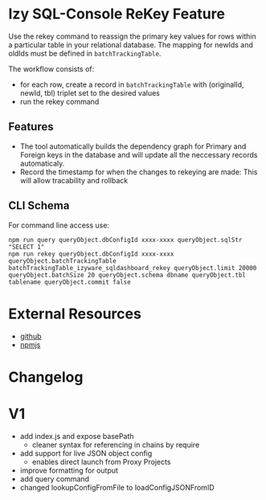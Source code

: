 # Izy SQL-Console ReKey Feature 

Use the rekey command to reassign the primary key values for rows within a particular table in your relational database. The mapping for newIds and oldIds must be defined in `batchTrackingTable`.

The workflow consists of:
* for each row, create a record in `batchTrackingTable` with (originalId, newId, tbl) triplet set to the desired values
* run the rekey command

## Features
* The tool automatically builds the dependency graph for Primary and Foreign keys in the database and will update all the neccessary records automaticaly. 
* Record the timestamp for when the changes to rekeying are made: This will allow tracability and rollback


## CLI Schema

For command line access use:

    npm run query queryObject.dbConfigId xxxx-xxxx queryObject.sqlStr "SELECT 1"
    npm run rekey queryObject.dbConfigId xxxx-xxxx queryObject.batchTrackingTable batchTrackingTable_izyware_sqldashboard_rekey queryObject.limit 20000 queryObject.batchSize 20 queryObject.schema dbname queryObject.tbl tablename queryObject.commit false


# External Resources
* [github]
* [npmjs]

# Changelog 

# V1
* add index.js and expose basePath
    * cleaner syntax for referencing in chains by require
* add support for live JSON object config
   * enables direct launch from Proxy Projects
* improve formatting for output
* add query command
* changed lookupConfigFromFile to loadConfigJSONFromID

[github]: https://github.com/izyware/apps-sqlconsole-rekey
[npmjs]: https://www.npmjs.com/package/izyware-sqlconsole-rekey
